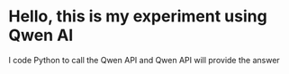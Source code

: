 # Hello, this is my experiment using Qwen AI
I code Python to call the Qwen API and Qwen API will provide the answer